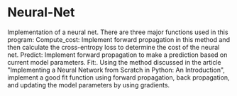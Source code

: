 # Neural-Net
Implementation of a neural net. There are three major functions used in this program: Compute_cost: Implement forward propagation in this method and then calculate the cross-entropy loss to determine the cost of the neural net. Predict: Implement forward propagation to make a prediction based on current model parameters. Fit:. Using the method discussed in the article "Implementing a Neural Network from Scratch in Python: An Introduction",  implement a good fit function using forward propagation, back propagation, and updating the model parameters by using gradients.
